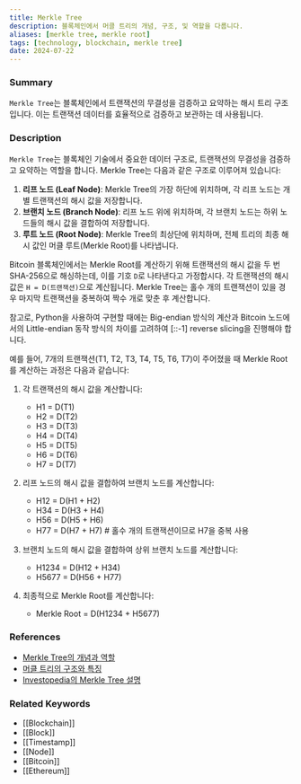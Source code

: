 ```yaml
---
title: Merkle Tree
description: 블록체인에서 머클 트리의 개념, 구조, 및 역할을 다룹니다.
aliases: [merkle tree, merkle root]
tags: [technology, blockchain, merkle tree]
date: 2024-07-22
---
```

### Summary

`Merkle Tree`는 블록체인에서 트랜잭션의 무결성을 검증하고 요약하는 해시 트리 구조입니다. 이는 트랜잭션 데이터를 효율적으로 검증하고 보관하는 데 사용됩니다.

### Description

`Merkle Tree`는 블록체인 기술에서 중요한 데이터 구조로, 트랜잭션의 무결성을 검증하고 요약하는 역할을 합니다. Merkle Tree는 다음과 같은 구조로 이루어져 있습니다:

1. **리프 노드 (Leaf Node)**: Merkle Tree의 가장 하단에 위치하며, 각 리프 노드는 개별 트랜잭션의 해시 값을 저장합니다.
2. **브랜치 노드 (Branch Node)**: 리프 노드 위에 위치하며, 각 브랜치 노드는 하위 노드들의 해시 값을 결합하여 저장합니다.
3. **루트 노드 (Root Node)**: Merkle Tree의 최상단에 위치하며, 전체 트리의 최종 해시 값인 머클 루트(Merkle Root)를 나타냅니다.

Bitcoin 블록체인에서는 Merkle Root를 계산하기 위해 트랜잭션의 해시 값을 두 번 SHA-256으로 해싱하는데, 이를 기호 `D`로 나타낸다고 가정합시다. 각 트랜잭션의 해시 값은 `H = D(트랜잭션)`으로 계산됩니다. Merkle Tree는 홀수 개의 트랜잭션이 있을 경우 마지막 트랜잭션을 중복하여 짝수 개로 맞춘 후 계산합니다.

참고로, Python을 사용하여 구현할 때에는 Big-endian 방식의 계산과 Bitcoin 노드에서의 Little-endian 동작 방식의 차이를 고려하여 [::-1] reverse slicing을 진행해야 합니다.

예를 들어, 7개의 트랜잭션(T1, T2, T3, T4, T5, T6, T7)이 주어졌을 때 Merkle Root를 계산하는 과정은 다음과 같습니다:

1. 각 트랜잭션의 해시 값을 계산합니다:

   - H1 = D(T1)
   - H2 = D(T2)
   - H3 = D(T3)
   - H4 = D(T4)
   - H5 = D(T5)
   - H6 = D(T6)
   - H7 = D(T7)

2. 리프 노드의 해시 값을 결합하여 브랜치 노드를 계산합니다:

   - H12 = D(H1 + H2)
   - H34 = D(H3 + H4)
   - H56 = D(H5 + H6)
   - H77 = D(H7 + H7) # 홀수 개의 트랜잭션이므로 H7을 중복 사용

3. 브랜치 노드의 해시 값을 결합하여 상위 브랜치 노드를 계산합니다:

   - H1234 = D(H12 + H34)
   - H5677 = D(H56 + H77)

4. 최종적으로 Merkle Root를 계산합니다:
   - Merkle Root = D(H1234 + H5677)

### References

- [Merkle Tree의 개념과 역할](https://steemit.com/kr/@yahweh87/4-merkle-tree-merkle-root)
- [머클 트리의 구조와 특징](https://steemit.com/kr/@brownbears/merkle-tree)
- [Investopedia의 Merkle Tree 설명](https://www.investopedia.com/terms/m/merkle-tree.asp)

### Related Keywords

- [[Blockchain]]
- [[Block]]
- [[Timestamp]]
- [[Node]]
- [[Bitcoin]]
- [[Ethereum]]
